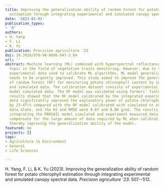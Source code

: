 ```yaml
---
title: Improving the generalization ability of random forest for potato chlorophyll
  estimation through integrating experimental and simulated canopy spectral data
date: '2023-01-01'
publication_types:
- '6'
authors:
- H. Yang
- F. Li
- K. Yu
publication: Precision agriculture '23
doi: 10.3920/978-90-8686-947-3_64
url: ''
abstract: Machine learning (ML) combined with hyperspectral reflectance is a hot research
  topic in the field of vegetation traits monitoring. However, due to the limited
  experimental data used to calibrate ML algorithms, ML model generalization ability
  needs to be urgently improved. This study aimed to improve the generalization ability
  of random forest (RF) for monitoring potato chlorophyll content by integrating experimental
  and simulated data. The calibration dataset consists of experimental and PROSAIL
  model simulated data. The RF model was validated using farmers’ fields data. The
  results showed that the RF model calibrated by the integrated experimental and simulated
  data significantly improved the explanatory power of potato chlorophyll content
  by 23-47\% compared with the RF model calibrated with simulated or experimental
  data alone, and the R2 and RMSE were 0.67 and 0.08 g/m2. The results indicated that
  integrating the PROSAIL model simulated and experiment measured data could effectively
  compensate for the large amount of data required by ML when calibrating the model,
  thereby improving the generalization ability of the model.
featured: no
projects: []
tags:
- Agriculture \& Environment
- General
- Life Sciences

---
```


H. Yang, F. Li, & K. Yu (2023). Improving the generalization ability of random forest for potato chlorophyll estimation through integrating experimental and simulated canopy spectral data. *Precision agriculture '23*: 507--512.
